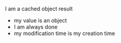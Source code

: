 I am a cached object result
- my value is an object
- I am always done
- my modification time is my creation time